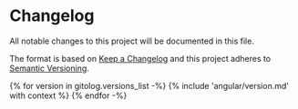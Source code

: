 # Changelog
All notable changes to this project will be documented in this file.

The format is based on [Keep a Changelog](http://keepachangelog.com/en/1.0.0/)
and this project adheres to [Semantic Versioning](http://semver.org/spec/v2.0.0.html).

{% for version in gitolog.versions_list -%}
{% include 'angular/version.md' with context %}
{% endfor -%}
